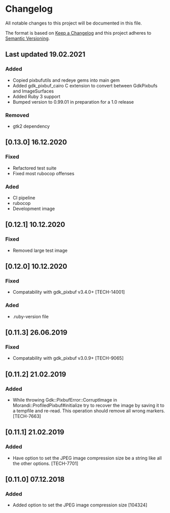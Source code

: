 # Changelog
All notable changes to this project will be documented in this file.

The format is based on [Keep a Changelog](http://keepachangelog.com/en/1.0.0/)
and this project adheres to [Semantic Versioning](http://semver.org/spec/v2.0.0.html).

## Last updated 19.02.2021

### Added
- Copied pixbufutils and redeye gems into main gem
- Added gdk_pixbuf_cairo C extension to convert between GdkPixbufs and ImageSurfaces
- Added Ruby 3 support
- Bumped version to 0.99.01 in preparation for a 1.0 release

### Removed
- gtk2 dependency

## [0.13.0] 16.12.2020
### Fixed
- Refactored test suite
- Fixed most rubocop offenses
### Aded
- CI pipeline
- rubocop
- Development image

## [0.12.1] 10.12.2020
### Fixed
- Removed large test image

## [0.12.0] 10.12.2020
### Fixed
- Compatability with gdk_pixbuf v3.4.0+ [TECH-14001]
### Aded
- .ruby-version file


## [0.11.3] 26.06.2019
### Fixed
- Compatability with gdk_pixbuf v3.0.9+ [TECH-9065]

## [0.11.2] 21.02.2019
### Added
- While throwing Gdk::PixbufError::CorruptImage in Morandi::ProfiledPixbuf#initialize try to recover the image by saving it to a tempfile and re-read. This operation should remove all wrong markers. [TECH-7663]

## [0.11.1] 21.02.2019
### Added
- Have option to set the JPEG image compression size be a string like all the other options. [TECH-7701]

## [0.11.0] 07.12.2018
### Added
- Added option to set the JPEG image compression size [104324]
